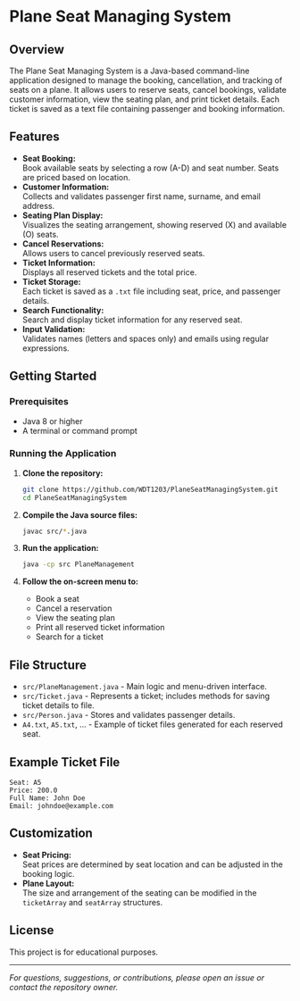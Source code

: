 # Plane Seat Managing System

## Overview

The Plane Seat Managing System is a Java-based command-line application designed to manage the booking, cancellation, and tracking of seats on a plane. It allows users to reserve seats, cancel bookings, validate customer information, view the seating plan, and print ticket details. Each ticket is saved as a text file containing passenger and booking information.

## Features

- **Seat Booking:**  
  Book available seats by selecting a row (A-D) and seat number. Seats are priced based on location.
- **Customer Information:**  
  Collects and validates passenger first name, surname, and email address.
- **Seating Plan Display:**  
  Visualizes the seating arrangement, showing reserved (X) and available (O) seats.
- **Cancel Reservations:**  
  Allows users to cancel previously reserved seats.
- **Ticket Information:**  
  Displays all reserved tickets and the total price.
- **Ticket Storage:**  
  Each ticket is saved as a `.txt` file including seat, price, and passenger details.
- **Search Functionality:**  
  Search and display ticket information for any reserved seat.
- **Input Validation:**  
  Validates names (letters and spaces only) and emails using regular expressions.

## Getting Started

### Prerequisites

- Java 8 or higher
- A terminal or command prompt

### Running the Application

1. **Clone the repository:**
   ```bash
   git clone https://github.com/WDT1203/PlaneSeatManagingSystem.git
   cd PlaneSeatManagingSystem
   ```

2. **Compile the Java source files:**
   ```bash
   javac src/*.java
   ```

3. **Run the application:**
   ```bash
   java -cp src PlaneManagement
   ```

4. **Follow the on-screen menu to:**
   - Book a seat
   - Cancel a reservation
   - View the seating plan
   - Print all reserved ticket information
   - Search for a ticket

## File Structure

- `src/PlaneManagement.java` - Main logic and menu-driven interface.
- `src/Ticket.java` - Represents a ticket; includes methods for saving ticket details to file.
- `src/Person.java` - Stores and validates passenger details.
- `A4.txt`, `A5.txt`, ... - Example of ticket files generated for each reserved seat.

## Example Ticket File

```
Seat: A5
Price: 200.0
Full Name: John Doe
Email: johndoe@example.com
```

## Customization

- **Seat Pricing:**  
  Seat prices are determined by seat location and can be adjusted in the booking logic.
- **Plane Layout:**  
  The size and arrangement of the seating can be modified in the `ticketArray` and `seatArray` structures.

## License

This project is for educational purposes.

---

*For questions, suggestions, or contributions, please open an issue or contact the repository owner.*
